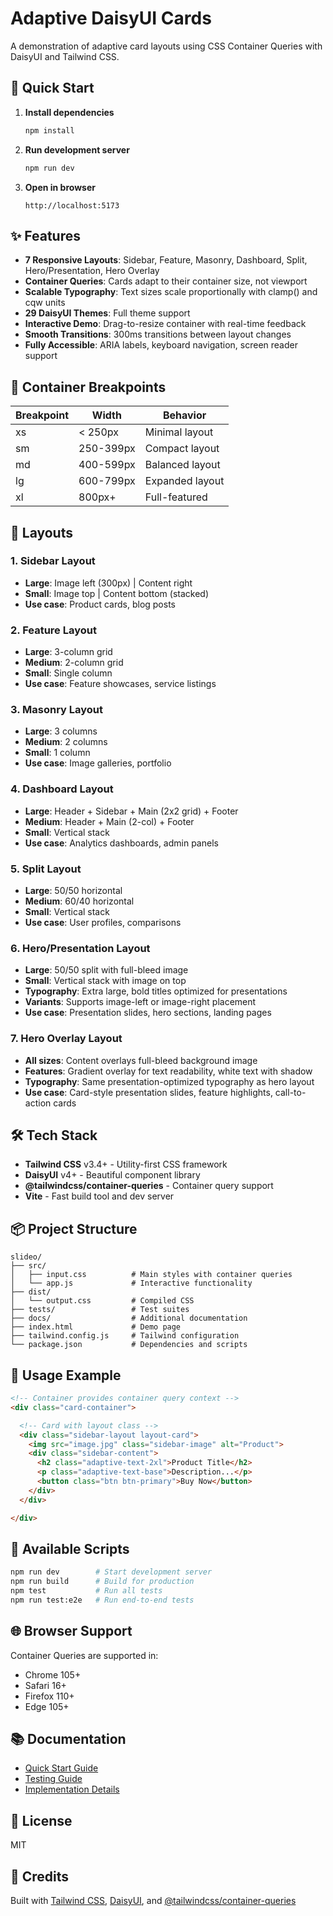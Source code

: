 # Adaptive DaisyUI Cards

A demonstration of adaptive card layouts using CSS Container Queries with DaisyUI and Tailwind CSS.

## 🚀 Quick Start

1. **Install dependencies**
   ```bash
   npm install
   ```

2. **Run development server**
   ```bash
   npm run dev
   ```

3. **Open in browser**
   ```
   http://localhost:5173
   ```

## ✨ Features

- **7 Responsive Layouts**: Sidebar, Feature, Masonry, Dashboard, Split, Hero/Presentation, Hero Overlay
- **Container Queries**: Cards adapt to their container size, not viewport
- **Scalable Typography**: Text sizes scale proportionally with clamp() and cqw units
- **29 DaisyUI Themes**: Full theme support
- **Interactive Demo**: Drag-to-resize container with real-time feedback
- **Smooth Transitions**: 300ms transitions between layout changes
- **Fully Accessible**: ARIA labels, keyboard navigation, screen reader support

## 📐 Container Breakpoints

| Breakpoint | Width | Behavior |
|------------|-------|----------|
| xs | < 250px | Minimal layout |
| sm | 250-399px | Compact layout |
| md | 400-599px | Balanced layout |
| lg | 600-799px | Expanded layout |
| xl | 800px+ | Full-featured |

## 🎨 Layouts

### 1. Sidebar Layout
- **Large**: Image left (300px) | Content right
- **Small**: Image top | Content bottom (stacked)
- **Use case**: Product cards, blog posts

### 2. Feature Layout
- **Large**: 3-column grid
- **Medium**: 2-column grid
- **Small**: Single column
- **Use case**: Feature showcases, service listings

### 3. Masonry Layout
- **Large**: 3 columns
- **Medium**: 2 columns
- **Small**: 1 column
- **Use case**: Image galleries, portfolio

### 4. Dashboard Layout
- **Large**: Header + Sidebar + Main (2x2 grid) + Footer
- **Medium**: Header + Main (2-col) + Footer
- **Small**: Vertical stack
- **Use case**: Analytics dashboards, admin panels

### 5. Split Layout
- **Large**: 50/50 horizontal
- **Medium**: 60/40 horizontal
- **Small**: Vertical stack
- **Use case**: User profiles, comparisons

### 6. Hero/Presentation Layout
- **Large**: 50/50 split with full-bleed image
- **Small**: Vertical stack with image on top
- **Typography**: Extra large, bold titles optimized for presentations
- **Variants**: Supports image-left or image-right placement
- **Use case**: Presentation slides, hero sections, landing pages

### 7. Hero Overlay Layout
- **All sizes**: Content overlays full-bleed background image
- **Features**: Gradient overlay for text readability, white text with shadow
- **Typography**: Same presentation-optimized typography as hero layout
- **Use case**: Card-style presentation slides, feature highlights, call-to-action cards

## 🛠️ Tech Stack

- **Tailwind CSS** v3.4+ - Utility-first CSS framework
- **DaisyUI** v4+ - Beautiful component library
- **@tailwindcss/container-queries** - Container query support
- **Vite** - Fast build tool and dev server

## 📦 Project Structure

```
slideo/
├── src/
│   ├── input.css          # Main styles with container queries
│   └── app.js             # Interactive functionality
├── dist/
│   └── output.css         # Compiled CSS
├── tests/                 # Test suites
├── docs/                  # Additional documentation
├── index.html             # Demo page
├── tailwind.config.js     # Tailwind configuration
└── package.json           # Dependencies and scripts
```

## 🎯 Usage Example

```html
<!-- Container provides container query context -->
<div class="card-container">

  <!-- Card with layout class -->
  <div class="sidebar-layout layout-card">
    <img src="image.jpg" class="sidebar-image" alt="Product">
    <div class="sidebar-content">
      <h2 class="adaptive-text-2xl">Product Title</h2>
      <p class="adaptive-text-base">Description...</p>
      <button class="btn btn-primary">Buy Now</button>
    </div>
  </div>

</div>
```

## 📝 Available Scripts

```bash
npm run dev        # Start development server
npm run build      # Build for production
npm test           # Run all tests
npm run test:e2e   # Run end-to-end tests
```

## 🌐 Browser Support

Container Queries are supported in:
- Chrome 105+
- Safari 16+
- Firefox 110+
- Edge 105+

## 📚 Documentation

- [Quick Start Guide](./docs/QUICK_START.md)
- [Testing Guide](./docs/TESTING.md)
- [Implementation Details](./docs/IMPLEMENTATION_SUMMARY.md)

## 📄 License

MIT

## 🙏 Credits

Built with [Tailwind CSS](https://tailwindcss.com/), [DaisyUI](https://daisyui.com/), and [@tailwindcss/container-queries](https://github.com/tailwindlabs/tailwindcss-container-queries)
